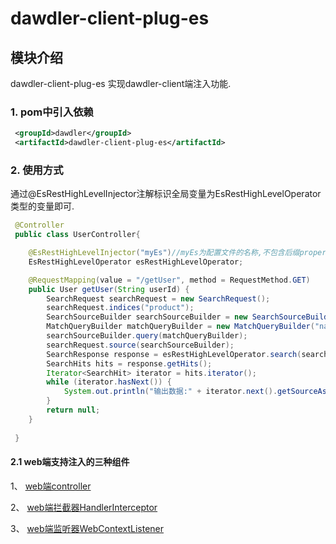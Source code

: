 # dawdler-client-plug-es

## 模块介绍

dawdler-client-plug-es 实现dawdler-client端注入功能.

### 1. pom中引入依赖

```xml
 <groupId>dawdler</groupId>
 <artifactId>dawdler-client-plug-es</artifactId>
```

### 2. 使用方式

通过@EsRestHighLevelInjector注解标识全局变量为EsRestHighLevelOperator类型的变量即可.

```java
 @Controller
 public class UserController{

    @EsRestHighLevelInjector("myEs")//myEs为配置文件的名称,不包含后缀properties
    EsRestHighLevelOperator esRestHighLevelOperator;

    @RequestMapping(value = "/getUser", method = RequestMethod.GET)
    public User getUser(String userId) {
        SearchRequest searchRequest = new SearchRequest();
        searchRequest.indices("product");
        SearchSourceBuilder searchSourceBuilder = new SearchSourceBuilder();
        MatchQueryBuilder matchQueryBuilder = new MatchQueryBuilder("name", "电冰箱");
        searchSourceBuilder.query(matchQueryBuilder);
        searchRequest.source(searchSourceBuilder);
        SearchResponse response = esRestHighLevelOperator.search(searchRequest, RequestOptions.DEFAULT);//使用esRestHighLevelOperator对象
        SearchHits hits = response.getHits();
        Iterator<SearchHit> iterator = hits.iterator();
        while (iterator.hasNext()) {
            System.out.println("输出数据:" + iterator.next().getSourceAsString());
        }
        return null;
    }
 
 }

```

#### 2.1 web端支持注入的三种组件

1、 [web端controller](../../dawdler-client-plug/README.md#3-controller注解)

2、 [web端拦截器HandlerInterceptor](../../dawdler-client-plug/README.md#5-HandlerInterceptor-拦截器)

3、 [web端监听器WebContextListener](../../dawdler-client-plug/README.md#6-webcontextlistener-监听器)
